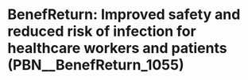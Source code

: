 # BenefReturn: __Improved safety and reduced risk of infection for healthcare workers and patients__ (PBN__BenefReturn_1055)

